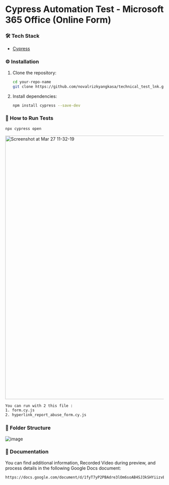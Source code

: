 
# Cypress Automation Test - Microsoft 365 Office (Online Form)

### 🛠️ Tech Stack
- [Cypress](https://www.cypress.io/)

### ⚙️ Installation

1. Clone the repository:
   ```bash
   cd your-repo-name
   git clone https://github.com/novalrizkyangkasa/technical_test_lnk.git
   ```

2. Install dependencies:
   ```bash
   npm install cypress --save-dev
   ```

### 🚀 How to Run Tests
   ```bash
   npx cypress open
   ```
<img width="840" alt="Screenshot at Mar 27 11-32-19" src="https://github.com/user-attachments/assets/77bd117c-551f-43f1-b04e-0e9ac4de8b67" />

```bash
You can run with 2 this file :
1. form.cy.js
2. hyperlink_report_abuse_form.cy.js
```

### 📁 Folder Structure
![image](https://github.com/user-attachments/assets/cbe424d1-6c46-4687-b95f-90a5a1538d43)
   
### 📄 Documentation
You can find additional information, Recorded Video during preview, and process details in the following Google Docs document:
```bash
https://docs.google.com/document/d/1fyT7yP2PBAdre3lOm6soAB4SJ3kSHYiizvE7q46tKQg/edit?usp=sharing 
```



